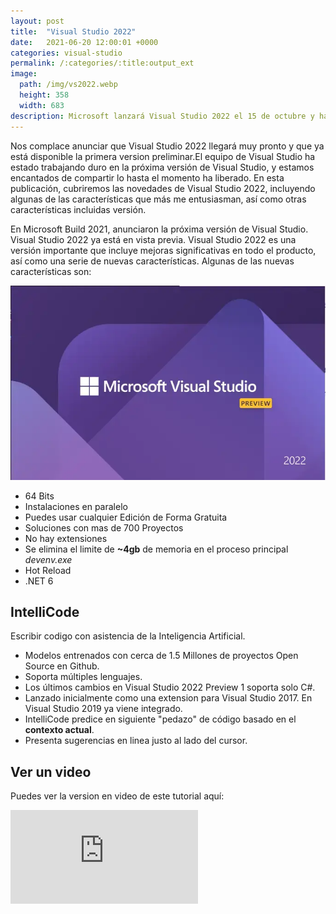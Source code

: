 ```yaml
---
layout: post
title:  "Visual Studio 2022"
date:   2021-06-20 12:00:01 +0000
categories: visual-studio
permalink: /:categories/:title:output_ext
image:
  path: /img/vs2022.webp
  height: 358
  width: 683
description: Microsoft lanzará Visual Studio 2022 el 15 de octubre y ha tardado mucho en llegar. Microsoft ha estado trabajando duro para crear la próxima generación de Visual Studio, con el fin de combatir el siempre cambiante mundo de la programación. Aquí están mis características favoritas que realmente harán de Visual Studio una experiencia más agradable.
---
```


Nos complace anunciar que Visual Studio 2022 llegará muy pronto y que ya está disponible la primera version preliminar.El equipo de Visual Studio ha estado trabajando duro en la próxima versión de Visual Studio, y estamos encantados de compartir lo hasta el momento ha liberado. En esta publicación, cubriremos las novedades de Visual Studio 2022, incluyendo algunas de las características que más me entusiasman, así como otras características incluidas versión.

En Microsoft Build 2021, anunciaron la próxima versión de Visual Studio. Visual Studio 2022 ya está en vista previa. Visual Studio 2022 es una versión importante que incluye mejoras significativas en todo el producto, así como una serie de nuevas características. Algunas de las nuevas características son:

![Visual Studio 2022](/img/vs2022.webp)

- 64 Bits
- Instalaciones en paralelo
- Puedes usar cualquier Edición de Forma Gratuita
- Soluciones con mas de 700 Proyectos
- No hay extensiones
- Se elimina el limite de **~4gb** de memoria en el proceso principal _devenv.exe_
- Hot Reload
- .NET 6

## IntelliCode

Escribir codigo con asistencia de la Inteligencia Artificial.

- Modelos entrenados con cerca de 1.5 Millones de proyectos Open Source en Github.
- Soporta múltiples lenguajes.
- Los últimos cambios en Visual Studio 2022 Preview 1 soporta solo C#.
- Lanzado inicialmente como una extension para Visual Studio 2017. En Visual Studio 2019 ya viene integrado.
- IntelliCode predice en siguiente "pedazo" de código basado en el **contexto actual**.
- Presenta sugerencias en linea justo al lado del cursor.

## Ver un video

Puedes ver la version en video de este tutorial aquí:

<div class="video-responsive">
<iframe loading="lazy" src="https://www.youtube.com/embed/uk4tJziK7IQ" frameborder="0" allow="accelerometer; autoplay; encrypted-media; gyroscope; picture-in-picture" allowfullscreen></iframe>
</div>